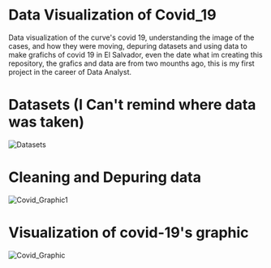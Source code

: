 # Data Visualization of Covid_19
Data visualization of the curve's covid 19, understanding the image of the cases, and how they were moving, depuring datasets and using data to make grafichs of covid 19 in El Salvador, even the date what im creating this repository, the grafics and data are from two mounths ago, this is my first project in the career of Data Analyst.
# Datasets (I Can't remind where data was taken)
![Datasets](https://user-images.githubusercontent.com/61268729/102285766-8c369480-3efc-11eb-81b7-de543e2999aa.png)
# Cleaning and Depuring data
![Covid_Graphic1](https://user-images.githubusercontent.com/61268729/102286006-fb13ed80-3efc-11eb-8154-07e20b87c3c5.png)
# Visualization of covid-19's graphic
![Covid_Graphic](https://user-images.githubusercontent.com/61268729/102285793-9b1d4700-3efc-11eb-84f4-2c50e223b825.png)

